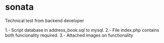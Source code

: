 # sonata
Technical test from backend developer

1.- Script database in address_book.sql to mysql. 
2.- File index.php contains both funcionality required.
3.- Attached images on functionality 
